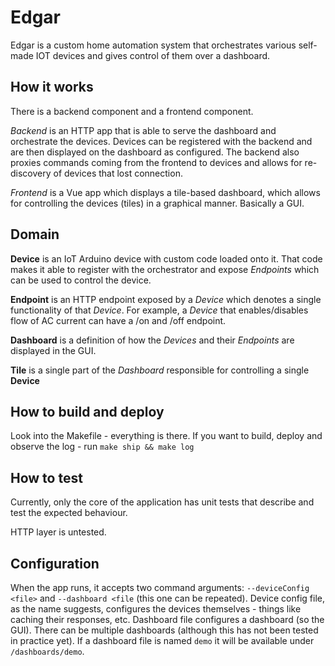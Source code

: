# Edgar

Edgar is a custom home automation system that orchestrates various
self-made IOT devices and gives control of them over a dashboard.

## How it works

There is a backend component and a frontend component.

*Backend* is an HTTP app that is able to serve the dashboard and
orchestrate the devices. Devices can be registered with the backend
and are then displayed on the dashboard as configured.
The backend also proxies commands coming from the frontend to devices
and allows for re-discovery of devices that lost connection.

*Frontend* is a Vue app which displays a tile-based dashboard,
which allows for controlling the devices (tiles) in a graphical manner.
Basically a GUI.

## Domain

**Device** is an IoT Arduino device with custom code loaded onto it.
That code makes it able to register with the orchestrator and expose
*Endpoints* which can be used to control the device.

**Endpoint** is an HTTP endpoint exposed by a *Device* which denotes
a single functionality of that *Device*. For example, a *Device* that
enables/disables flow of AC current can have a /on and /off endpoint.

**Dashboard** is a definition of how the *Devices* and their *Endpoints*
are displayed in the GUI.

**Tile** is a single part of the *Dashboard* responsible for controlling
a single **Device**

## How to build and deploy

Look into the Makefile - everything is there.
If you want to build, deploy and observe the log - run `make ship && make log`

## How to test

Currently, only the core of the application has unit tests that describe
and test the expected behaviour.

HTTP layer is untested.

## Configuration

When the app runs, it accepts two command arguments: `--deviceConfig <file>` and `--dashboard <file`
(this one can be repeated).
Device config file, as the name suggests, configures the devices themselves - 
things like caching their responses, etc.
Dashboard file configures a dashboard (so the GUI). There can be multiple dashboards
(although this has not been tested in practice yet). If a dashboard file
is named `demo` it will be available under `/dashboards/demo`.

